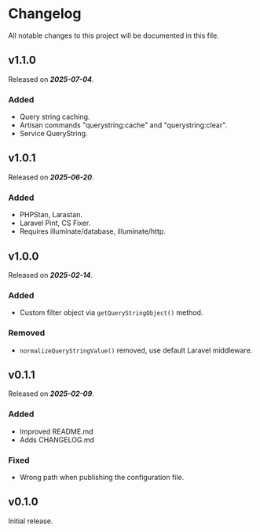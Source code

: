 # Changelog

All notable changes to this project will be documented in this file.

## v1.1.0

Released on _**2025-07-04**_.

### Added

- Query string caching.
- Artisan commands "querystring:cache" and "querystring:clear".
- Service QueryString.

## v1.0.1

Released on _**2025-06-20**_.

### Added

- PHPStan, Larastan.
- Laravel Pint, CS Fixer.
- Requires illuminate/database, illuminate/http.

## v1.0.0

Released on _**2025-02-14**_.

### Added

- Custom filter object via `getQueryStringObject()` method.

### Removed

- `normalizeQueryStringValue()` removed, use default Laravel middleware.

## v0.1.1

Released on _**2025-02-09**_.

### Added

- Improved README.md
- Adds CHANGELOG.md

### Fixed

- Wrong path when publishing the configuration file.

## v0.1.0

Initial release.